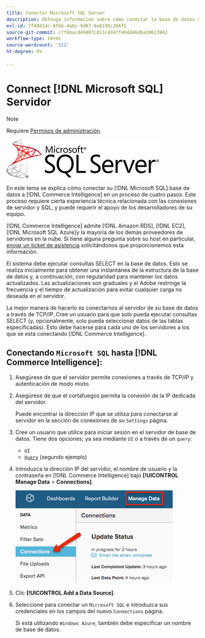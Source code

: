 ```yaml
---
title: Conectar Microsoft SQL Server
description: Obtenga información sobre cómo conectar la base de datos SQL de Microsoft a [!DNL Commerce Intelligence] en un proceso de cuatro pasos.
exl-id: 7f49d1dc-8fbb-4a8c-9d07-9a8195c266f5
source-git-commit: c7f6bacd49487cd13c4347fe6dd46d6a10613942
workflow-type: tm+mt
source-wordcount: '311'
ht-degree: 0%

---
```


# Connect [!DNL Microsoft SQL] Servidor

>[!NOTE]
>
>Requiere [Permisos de administración](../../../administrator/user-management/user-management.md).

![](../../../assets/MicrosoftSQLServer-logo.png)

En este tema se explica cómo conectar su [!DNL Microsoft SQL] base de datos a [!DNL Commerce Intelligence] en un proceso de cuatro pasos. Este proceso requiere cierta experiencia técnica relacionada con las conexiones de servidor y SQL, y puede requerir el apoyo de los desarrolladores de su equipo.

[!DNL Commerce Intelligence] admite [!DNL Amazon RDS], [!DNL EC2], [!DNL Microsoft SQL Azure]y la mayoría de los demás proveedores de servidores en la nube. Si tiene alguna pregunta sobre su host en particular, [enviar un ticket de asistencia](https://experienceleague.adobe.com/docs/commerce-knowledge-base/kb/troubleshooting/miscellaneous/mbi-service-policies.html) solicitándonos que proporcionemos esta información.

El sistema debe ejecutar consultas SELECT en la base de datos. Esto se realiza inicialmente para obtener una instantánea de la estructura de la base de datos y, a continuación, con regularidad para mantener los datos actualizados. Las actualizaciones son graduales y el Adobe restringe la frecuencia y el tiempo de actualización para evitar cualquier carga no deseada en el servidor.

La mejor manera de hacerlo es conectarnos al servidor de su base de datos a través de TCP/IP. Cree un usuario para que solo pueda ejecutar consultas SELECT (y, opcionalmente, solo pueda seleccionar datos de las tablas especificadas). Esto debe hacerse para cada uno de los servidores a los que se está conectando [!DNL Commerce Intelligence].

## Conectando `Microsoft SQL` hasta [!DNL Commerce Intelligence]:

1. Asegúrese de que el servidor permite conexiones a través de TCP/IP y autenticación de modo mixto.

1. Asegúrese de que el cortafuegos permita la conexión de la IP dedicada del servidor.

   Puede encontrar la dirección IP que se utiliza para conectarse al servidor en la sección de conexiones de su `Settings` página.

1. Cree un usuario que utilice para iniciar sesión en el servidor de base de datos. Tiene dos opciones; ya sea mediante `UI` o a través de un `query`:
   * `UI`
   * [`Query`](http://sqlserverplanet.com/security/add-user) (segundo ejemplo)

1. Introduzca la dirección IP del servidor, el nombre de usuario y la contraseña en [!DNL Commerce Intelligence] bajo **[!UICONTROL Manage Data** > **Connections]**.

   ![](../../../assets/manage-data-connections.png)

1. Clic **[!UICONTROL Add a Data Source]**.

1. Seleccione para conectar un `Microsoft SQL` e introduzca sus credenciales en los campos del nuevo `Connections` página.

   Si está utilizando `Windows Azure`, también debe especificar un nombre de base de datos.
